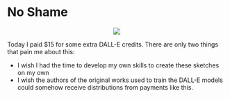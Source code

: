 # No Shame


<p align="center">
    <img src="/img/pay.jpg">
</p>

Today I paid $15 for some extra DALL-E credits.  There are only two things that pain me about this:
- I wish I had the time to develop my own skills to create these sketches on my own
- I wish the authors of the original works used to train the DALL-E models could somehow receive distributions from payments like this.